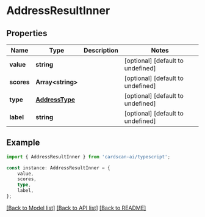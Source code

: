 # AddressResultInner


## Properties

Name | Type | Description | Notes
------------ | ------------- | ------------- | -------------
**value** | **string** |  | [optional] [default to undefined]
**scores** | **Array&lt;string&gt;** |  | [optional] [default to undefined]
**type** | [**AddressType**](AddressType.md) |  | [optional] [default to undefined]
**label** | **string** |  | [optional] [default to undefined]

## Example

```typescript
import { AddressResultInner } from 'cardscan-ai/typescript';

const instance: AddressResultInner = {
    value,
    scores,
    type,
    label,
};
```

[[Back to Model list]](../README.md#documentation-for-models) [[Back to API list]](../README.md#documentation-for-api-endpoints) [[Back to README]](../README.md)
